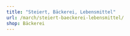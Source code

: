 ```yaml
---
title: "Steiert, Bäckerei, Lebensmittel"
url: /march/steiert-baeckerei-lebensmittel/
shop: Bäckerei
---
```


